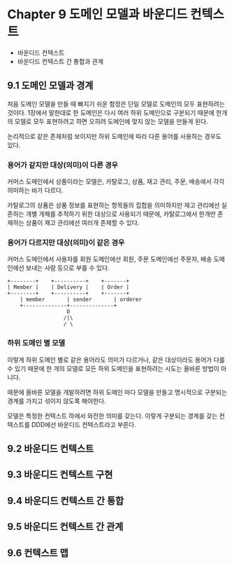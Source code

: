 # Chapter 9 도메인 모델과 바운디드 컨텍스트

- 바운디드 컨텍스트
- 바운디드 컨텍스트 간 통합과 관계

## 9.1 도메인 모델과 경계

처음 도메인 모델을 만들 때 빠지기 쉬운 함정은 단일 모델로 도메인의 모두 표현하려는 것이다. 1장에서 말한대로 한 도메인은 다시 여러 하위 도메인으로 구분되기 때문에 한개의 모델로 모두 표현하려고 하면 오히려 도메인에 맞지 않는 모델을 만들게 된다.

논리적으로 같은 존재처럼 보이지만 하위 도메인에 따라 다른 용어를 사용하는 경우도 있다.

### 용어가 같지만 대상(의미)이 다른 경우

커머스 도메인에서 상품이라는 모델은, 카탈로그, 상품, 재고 관리, 주문, 배송에서 각각 의미하는 바가 다르다.

카탈로그의 상품은 상품 정보를 표현하는 항목들의 집합을 의미하지만 재고 관리에선 실존하는 개별 개체를 추적하기 위한 대상으로 사용되기 때문에, 카탈로그에서 한개만 존재하는 상품이 재고 관리에선 여러개 존재할 수 있다.

### 용어가 다르지만 대상(의미)이 같은 경우

커머스 도메인에서 사용자를 회원 도메인에선 회원, 주문 도메인에선 주문자, 배송 도메인에선 보내는 사람 등으로 부를 수 있다.

```
+--------+    +----------+    +-------+
| Member |    | Delivery |    | Order |
+--------+    +----------+    +-------+
    | member       | sender       | orderer
    +--------------+--------------+
                   O
                  /|\
                  / \
```

### 하위 도메인 별 모델

이렇게 하위 도메인 별로 같은 용어라도 의미가 다르거나, 같은 대상이라도 용어가 다를 수 있기 때문에 한 개의 모델로 모든 하위 도메인을 표현하려는 시도는 올바른 방법이 아니다.

때문에 올바른 모델을 개발하려면 하위 도메인 마다 모델을 만들고 명시적으로 구분되는 경계를 가지고 섞이지 않도록 해야한다.

모델은 특정한 컨텍스트 하에서 와전한 의미를 갖는다. 이렇게 구분되는 경계를 갖는 컨텍스트를 DDD에선 바운디드 컨텍스트라고 부른다.

## 9.2 바운디드 컨텍스트

## 9.3 바운디드 컨텍스트 구현

## 9.4 바운디드 컨텍스트 간 통합

## 9.5 바운디드 컨텍스트 간 관계

## 9.6 컨텍스트 맵
